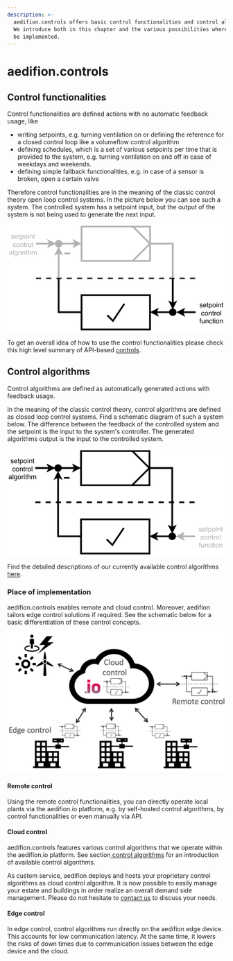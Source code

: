 ```yaml
---
description: >-
  aedifion.controls offers basic control functionalities and control algorithms.
  We introduce both in this chapter and the various possibilities where they can
  be implemented.
---
```


# aedifion.controls

## Control functionalities

Control functionalities are defined actions with no automatic feedback usage, like

* writing setpoints, e.g. turning ventilation on or defining the reference for a closed control loop like a volumeflow control algorithm
* defining schedules, which is a set of various setpoints per time that is provided to the system, e.g. turning ventilation on and off in case of weekdays and weekends.
* defining simple fallback functionalities, e.g. in case of a sensor is broken, open a certain valve

Therefore control functionalities are in the meaning of the classic control theory open loop control systems. In the picture below you can see such a system. The controlled system has a setpoint input, but the output of the system is not being used to generate the next input.

![open loop control system to explain concept of control functionalities](.gitbook/assets/bildschirmfoto-2019-03-05-um-10.14.09.png)

To get an overall idea of how to use the control functionalities please check this high level summary of API-based [controls](developers/api-documentation/guides-and-tutorials/setpoints-and-schedules.md).

## Control algorithms

Control algorithms are defined as automatically generated actions with feedback usage.

In the meaning of the classic control theory, control algorithms are defined as closed loop control systems. Find a schematic diagram of such a system below. The difference between the feedback of the controlled system and the setpoint is the input to the system's controller. The generated algorithms output is the input to the controlled system.

![closed loop control system to explain concept of control algorithms](.gitbook/assets/bildschirmfoto-2019-03-05-um-10.21.10.png)

Find the detailed descriptions of our currently available control algorithms [here](engineers/specifications/controls.md).

### Place of implementation

aedifion.controls enables remote and cloud control. Moreover, aedifion tailors edge control solutions if required. See the schematic below for a basic differentiation of these control concepts.



![Differentiation of control concepts](.gitbook/assets/bildschirmfoto-2019-02-28-um-12.46.03.png)

#### Remote control

Using the remote control functionalities, you can directly operate local plants via the aedifion.io platform, e.g. by self-hosted control algorithms, by control functionalities or even manually via API.

#### Cloud control

aedifion.controls features various control algorithms that we operate within the aedifion.io platform. See section[ control algorithms](engineers/specifications/controls.md) for an introduction of available control algorithms.

As custom service, aedifion deploys and hosts your proprietary control algorithms as cloud control algorithm. It is now possible to easily manage your estate and buildings in order realize an overall demand side management. Please do not hesitate to [contact us](contact.md) to discuss your needs. 

#### Edge control

In edge control, control algorithms run directly on the aedifion edge device. This accounts for low communication latency. At the same time, it lowers the risks of down times due to communication issues between the edge device and the cloud. 

